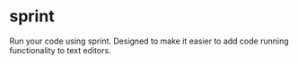 # sprint
Run your code using sprint. Designed to make it easier to add code running functionality to text editors.
